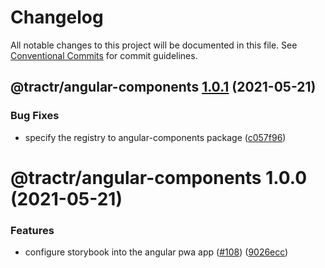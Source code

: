 # Changelog

All notable changes to this project will be documented in this file. See
[Conventional Commits](https://conventionalcommits.org) for commit guidelines.

## @tractr/angular-components [1.0.1](https://github.com/tractr/stack/compare/@tractr/angular-components@1.0.0...@tractr/angular-components@1.0.1) (2021-05-21)


### Bug Fixes

* specify the registry to angular-components package ([c057f96](https://github.com/tractr/stack/commit/c057f965d9c8b7983be1a01c8b525f88df7c72ed))

# @tractr/angular-components 1.0.0 (2021-05-21)


### Features

* configure storybook into the angular pwa app ([#108](https://github.com/tractr/stack/issues/108)) ([9026ecc](https://github.com/tractr/stack/commit/9026ecccb59ce94f6bfd82d899476b727f10b67c))
